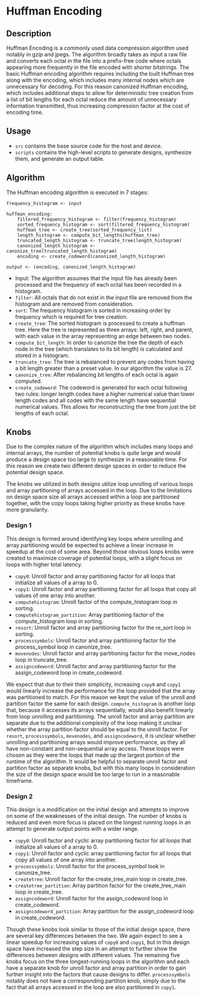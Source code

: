 # Huffman Encoding

## Description
Huffman Encoding is a commonly used data compression algorithm used notably in gzip and jpegs. The algorithm broadly takes as input a raw file and converts each octal in the file into a prefix-free code where octals appearing more frequently in the file encoded with shorter bitstrings. The basic Huffman encoding algorithm requires including the built Huffman tree along with the encoding, which includes many internal nodes which are unnecessary for decoding. For this reason canonized Huffman encoding, which includes additional steps to allow for deterministic tree creation from a list of bit lengths for each octal reduce the amount of unnecessary information transmitted, thus increasing compression factor at the cost of encoding time.

## Usage
- `src` contains the base source code for the host and device.
- `scripts` contains the high-level scripts to generate designs, synthesize them, and generate an output table.


## Algorithm
The Huffman encoding algorithm is executed in 7 stages:
```
frequency_histogram <- input

huffman_encoding:
    filtered_frequency_histogram <- filter(frequency_histogram)
    sorted_frequency_histogram <- sort(filtered_frequency_histogram)
    huffman_tree <- create_tree(sorted_frequency_list)
    length_histogram <- compute_bit_lengths(huffman_tree)
    truncated_length_histogram <- truncate_tree(length_histogram)
    canonized_length_histogram <- canonize_tree(truncated_length_histogram)
    encoding <- create_codeword(canonized_length_histogram)

output <- (encoding, canonized_length_histogram)
```

- Input: The algorithm assumes that the input file has already been processed and the frequency of each octal has been recorded in a histogram.
- `filter`: All octals that do not exist in the input file are removed from the histogram and are removed from consideration.
- `sort`: The frequency histogram is sorted in increasing order by frequency which is required for tree creation.
- `create_tree`: The sorted histogram is processed to create a huffman tree. Here the tree is represented as three arrays: left, right, and parent, with each value in the array representing an edge between two nodes.
- `compute_bit_length`: In order to canonize the tree the depth of each node in the tree (which translates to its bit length) is calculated and stored in a histogram.
- `truncate_tree`: The tree is rebalanced to prevent any codes from having a bit length greater than a preset value. In our algorithm the value is 27.
- `canonize_tree`: After rebalancing bit lengths of each octal is again computed.
- `create_codeword`: The codeword is generated for each octal following two rules: longer length codes have a higher numerical value than lower length codes and all codes with the same length have sequential numerical values. This allows for reconstructing the tree from just the bit lengths of each octal.

## Knobs
Due to the complex nature of the algorithm which includes many loops and internal arrays, the number of potential knobs is quite large and would produce a design space too large to synthesize in a reasonable time. For this reason we create two different design spaces in order to reduce the potential design space.

The knobs we utilized in both designs utilize loop unrolling of various loops and array partitioning of arrays accessed in the loop. Due to the limitations on design space size all arrays accessed within a loop are partitioned together, with the copy loops taking higher priority as these knobs have more granularity. 

### Design 1
This design is formed around identifying key loops where unrolling and array partitioning would be expected to achieve a linear increase in speedup at the cost of some area. Beyond those obvious loops knobs were created to maximize coverage of potential loops, with a slight focus on loops with higher total latency.

- `copy0`: Unroll factor and array partitioning factor for all loops that initialize all values of a array to 0.
- `copy1`: Unroll factor and array partitioning factor for all loops that copy all values of one array into another.
- `computehistogram`: Unroll factor of the compute_histogram loop in sorting.
- `computehistogram_partition`: Array partitioning factor of the compute_histogram loop in sorting.
- `resort`: Unroll factor and array partitioning factor for the re_sort loop in sorting.
- `processsymbols`: Unroll factor and array partitioning factor for the process_symbol loop in canonize_tree.
- `movenodes`: Unroll factor and array partitioning factor for the move_nodes loop in truncate_tree. 
- `assigncodeword`: Unroll factor and array partitioning factor for the assign_codeword loop in create_codeword.

We expect that due to their their simplicity, increasing `copy0` and `copy1` would linearly increase the performance for the loop provided that the array was partitioned to match. For this reason we kept the value of the unroll and partition factor the same for each design. `compute_histogram` is another loop that, because it accesses its arrays sequentially, would also benefit linearly from loop unrolling and partitioning. The unroll factor and array partition are separate due to the additional complexity of the loop making it unclear whether the array partition factor should be equal to the unroll factor. For `resort`, `processsymbols`, `movenodes`, and `assigncodeword`, it is unclear whether unrolling and partitioning arrays would improve performance, as they all have non-constant and non-sequential array access. These loops were chosen as they were the loops that made up the largest portion of the runtime of the algorithm. It would be helpful to separate unroll factor and partition factor as separate knobs, but with this many loops in consideration the size of the design space would be too large to run in a reasonable timeframe.

### Design 2
This design is a modification on the initial design and attempts to improve on some of the weaknesses of the initial design. The number of knobs is reduced and even more focus is placed on the longest running loops in an attempt to generate output points with a wider range. 

- `copy0`: Unroll factor and cyclic array partitioning factor for all loops that initialize all values of a array to 0.
- `copy1`: Unroll factor and cyclic array partitioning factor for all loops that copy all values of one array into another.
- `processsymbols`: Unroll factor for the process_symbol look in canonize_tree.
- `createtree`: Unroll factor for the create_tree_main loop in create_tree.
- `createtree_partition`: Array partition factor for the create_tree_main loop in create_tree.
- `assigncodeword`: Unroll factor for the assign_codeword loop in create_codeword.
- `assigncodeword_partition`: Array partition for the assign_codeword loop in create_codeword.

Though these knobs look similar to those of the initial design space, there are several key differences between the two. We again expect to see a linear speedup for increasing values of `copy0` and `copy1`, but in this design space have increased the step size in an attempt to further show the differences between designs with different values. The remaining five knobs focus on the three longest-running loops in the algorithm and each have a separate knob for unroll factor and array partition in order to gain further insight into the factors that cause designs to differ. `processsymbols` notably does not have a corresponding partition knob, simply due to the fact that all arrays accessed in the loop are also partitioned in `copy1`.

